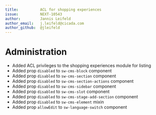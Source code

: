 ```yaml
---
title:          ACL for shopping experiences
issue:          NEXT-10543
author:         Jannis Leifeld
author_email:   j.leifeld@cicada.com
author_github:  @jleifeld
---
```

# Administration
* Added ACL privileges to the shopping experiences module for listing
* Added prop `disabled` to `sw-cms-block` component
* Added prop `disabled` to `sw-cms-section` component
* Added prop `disabled` to `sw-cms-section-actions` component
* Added prop `disabled` to `sw-cms-sidebar` component
* Added prop `disabled` to `sw-cms-slot` component
* Added prop `disabled` to `sw-cms-stage-add-section` component
* Added prop `disabled` to `sw-cms-element` mixin
* Added prop `allowEdit` to `sw-language-switch` component
